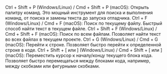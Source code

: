 Ctrl + Shift + P (Windows/Linux) / Cmd + Shift + P (macOS): Открыть палитру команд. Это мощный инструмент для поиска и выполнения команд, от поиска и замены текста до запуска отладчика.
Ctrl + F (Windows/Linux) / Cmd + F (macOS): Поиск по текущему файлу. Быстрый способ найти текст в текущем файле.
Ctrl + Shift + F (Windows/Linux) / Cmd + Shift + F (macOS): Поиск по всем файлам. Позволяет найти текст во всех файлах в текущем проекте.
Ctrl + G (Windows/Linux) / Cmd + G (macOS): Перейти к строке. Позволяет быстро перейти к определенной строке в коде.
Ctrl + Shift + [ или ] (Windows/Linux) / Cmd + Shift + [ или ] (macOS): Переместить курсор к началу/концу текущего блока кода. Позволяет быстро перемещаться между блоками кода, например, между скобками или фигурными скобками.
